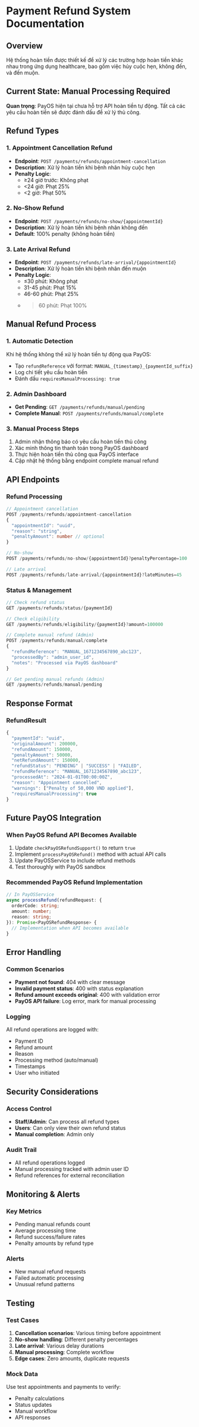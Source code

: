 # Payment Refund System Documentation

## Overview

Hệ thống hoàn tiền được thiết kế để xử lý các trường hợp hoàn tiền khác nhau trong ứng dụng healthcare, bao gồm việc hủy cuộc hẹn, không đến, và đến muộn.

## Current State: Manual Processing Required

**Quan trọng**: PayOS hiện tại chưa hỗ trợ API hoàn tiền tự động. Tất cả các yêu cầu hoàn tiền sẽ được đánh dấu để xử lý thủ công.

## Refund Types

### 1. Appointment Cancellation Refund

- **Endpoint**: `POST /payments/refunds/appointment-cancellation`
- **Description**: Xử lý hoàn tiền khi bệnh nhân hủy cuộc hẹn
- **Penalty Logic**:
    - ≥24 giờ trước: Không phạt
    - <24 giờ: Phạt 25%
    - <2 giờ: Phạt 50%

### 2. No-Show Refund

- **Endpoint**: `POST /payments/refunds/no-show/{appointmentId}`
- **Description**: Xử lý hoàn tiền khi bệnh nhân không đến
- **Default**: 100% penalty (không hoàn tiền)

### 3. Late Arrival Refund

- **Endpoint**: `POST /payments/refunds/late-arrival/{appointmentId}`
- **Description**: Xử lý hoàn tiền khi bệnh nhân đến muộn
- **Penalty Logic**:
    - ≤30 phút: Không phạt
    - 31-45 phút: Phạt 15%
    - 46-60 phút: Phạt 25%
    - > 60 phút: Phạt 100%

## Manual Refund Process

### 1. Automatic Detection

Khi hệ thống không thể xử lý hoàn tiền tự động qua PayOS:

- Tạo `refundReference` với format: `MANUAL_{timestamp}_{paymentId_suffix}`
- Log chi tiết yêu cầu hoàn tiền
- Đánh dấu `requiresManualProcessing: true`

### 2. Admin Dashboard

- **Get Pending**: `GET /payments/refunds/manual/pending`
- **Complete Manual**: `POST /payments/refunds/manual/complete`

### 3. Manual Process Steps

1. Admin nhận thông báo có yêu cầu hoàn tiền thủ công
2. Xác minh thông tin thanh toán trong PayOS dashboard
3. Thực hiện hoàn tiền thủ công qua PayOS interface
4. Cập nhật hệ thống bằng endpoint complete manual refund

## API Endpoints

### Refund Processing

```typescript
// Appointment cancellation
POST /payments/refunds/appointment-cancellation
{
  "appointmentId": "uuid",
  "reason": "string",
  "penaltyAmount": number // optional
}

// No-show
POST /payments/refunds/no-show/{appointmentId}?penaltyPercentage=100

// Late arrival
POST /payments/refunds/late-arrival/{appointmentId}?lateMinutes=45
```

### Status & Management

```typescript
// Check refund status
GET /payments/refunds/status/{paymentId}

// Check eligibility
GET /payments/refunds/eligibility/{paymentId}?amount=100000

// Complete manual refund (Admin)
POST /payments/refunds/manual/complete
{
  "refundReference": "MANUAL_1671234567890_abc123",
  "processedBy": "admin_user_id",
  "notes": "Processed via PayOS dashboard"
}

// Get pending manual refunds (Admin)
GET /payments/refunds/manual/pending
```

## Response Format

### RefundResult

```typescript
{
  "paymentId": "uuid",
  "originalAmount": 200000,
  "refundAmount": 150000,
  "penaltyAmount": 50000,
  "netRefundAmount": 150000,
  "refundStatus": "PENDING" | "SUCCESS" | "FAILED",
  "refundReference": "MANUAL_1671234567890_abc123",
  "processedAt": "2024-01-01T00:00:00Z",
  "reason": "Appointment cancelled",
  "warnings": ["Penalty of 50,000 VND applied"],
  "requiresManualProcessing": true
}
```

## Future PayOS Integration

### When PayOS Refund API Becomes Available

1. Update `checkPayOSRefundSupport()` to return `true`
2. Implement `processPayOSRefund()` method with actual API calls
3. Update PayOSService to include refund methods
4. Test thoroughly with PayOS sandbox

### Recommended PayOS Refund Implementation

```typescript
// In PayOSService
async processRefund(refundRequest: {
  orderCode: string;
  amount: number;
  reason: string;
}): Promise<PayOSRefundResponse> {
  // Implementation when API becomes available
}
```

## Error Handling

### Common Scenarios

- **Payment not found**: 404 with clear message
- **Invalid payment status**: 400 with status explanation
- **Refund amount exceeds original**: 400 with validation error
- **PayOS API failure**: Log error, mark for manual processing

### Logging

All refund operations are logged with:

- Payment ID
- Refund amount
- Reason
- Processing method (auto/manual)
- Timestamps
- User who initiated

## Security Considerations

### Access Control

- **Staff/Admin**: Can process all refund types
- **Users**: Can only view their own refund status
- **Manual completion**: Admin only

### Audit Trail

- All refund operations logged
- Manual processing tracked with admin user ID
- Refund references for external reconciliation

## Monitoring & Alerts

### Key Metrics

- Pending manual refunds count
- Average processing time
- Refund success/failure rates
- Penalty amounts by refund type

### Alerts

- New manual refund requests
- Failed automatic processing
- Unusual refund patterns

## Testing

### Test Cases

1. **Cancellation scenarios**: Various timing before appointment
2. **No-show handling**: Different penalty percentages
3. **Late arrival**: Various delay durations
4. **Manual processing**: Complete workflow
5. **Edge cases**: Zero amounts, duplicate requests

### Mock Data

Use test appointments and payments to verify:

- Penalty calculations
- Status updates
- Manual workflow
- API responses
